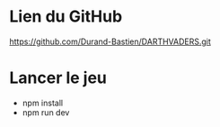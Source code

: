 # Lien du GitHub
https://github.com/Durand-Bastien/DARTHVADERS.git

# Lancer le jeu
- npm install
- npm run dev
